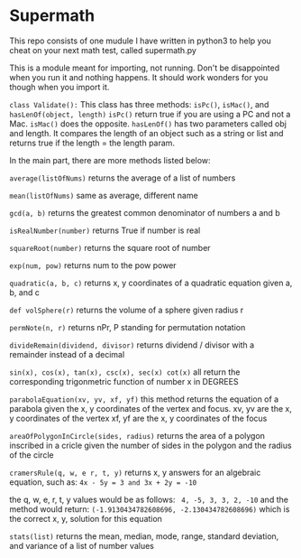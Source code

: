 # Supermath
This repo consists of one mudule I have written in python3 to help you cheat on your next math test, called supermath.py

This is a module meant for importing, not running. Don't be disappointed when you run it and nothing happens. It should work wonders for you though when you import it.

`class Validate():`
  This class has three methods: `isPc()`, `isMac()`, and `hasLenOf(object, length)`
 `isPc()` return true if you are using a PC and not a Mac.
 `isMac()` does the opposite.
 `hasLenOf()` has two parameters called obj and length. It compares the length of an object such as a string or list and returns true if the length = the length param.
 
In the main part, there are more methods listed below:

`average(listOfNums)`
  returns the average of a list of numbers
 
`mean(listOfNums)`
  same as average, different name
 
`gcd(a, b)`
  returns the greatest common denominator of numbers a and b
 
`isRealNumber(number)`
  returns True if number is real

`squareRoot(number)`
  returns the square root of number
  
`exp(num, pow)`
  returns num to the pow power

`quadratic(a, b, c)`
  returns x, y coordinates of a quadratic equation given a, b, and c
  
`def volSphere(r)`
  returns the volume of a sphere given radius r

`permNote(n, r)`
  returns nPr, P standing for permutation notation
  
`divideRemain(dividend, divisor)`
  returns dividend / divisor with a remainder instead of a decimal
  
`sin(x), cos(x), tan(x), csc(x), sec(x) cot(x)`
  all return the corresponding trigonmetric function of number x in DEGREES

`parabolaEquation(xv, yv, xf, yf)`
  this method returns the equation of a parabola given the x, y coordinates of the vertex and focus.
  xv, yv are the x, y coordinates of the vertex
  xf, yf are the x, y coordinates of the focus
 
`areaOfPolygonInCircle(sides, radius)`
  returns the area of a polygon inscribed in a cricle given the number of sides in the polygon and the radius of the circle

`cramersRule(q, w, e
            r, t, y)`
  returns x, y answers for an algebraic equation, such as:
  `4x - 5y = 3 and 3x + 2y = -10`
    
   the q, w, e, r, t, y values would be as follows:
    ` 4, -5, 3, 3, 2, -10`
       and the method would return:
         `(-1.9130434782608696, -2.130434782608696)`
           which is the correct x, y, solution for this equation
           
`stats(list)`
  returns the mean, median, mode, range, standard deviation, and variance of a list of number values
  
